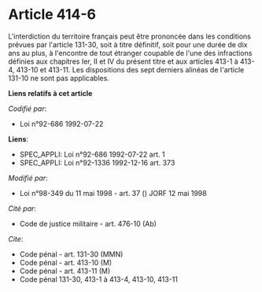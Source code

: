# Article 414-6

L'interdiction du territoire français peut être prononcée dans les conditions prévues par l'article 131-30, soit à titre
définitif, soit pour une durée de dix ans au plus, à l'encontre de tout étranger coupable de l'une des infractions définies
aux chapitres Ier, II et IV du présent titre et aux articles 413-1 à 413-4, 413-10 et 413-11. Les dispositions des sept
derniers alinéas de l'article 131-10 ne sont pas applicables.

**Liens relatifs à cet article**

_Codifié par_:

  - Loi n°92-686 1992-07-22

**Liens**:

  - SPEC_APPLI: Loi n°92-686 1992-07-22 art. 1
  - SPEC_APPLI: Loi n°92-1336 1992-12-16 art. 373

_Modifié par_:

  - Loi n°98-349 du 11 mai 1998 - art. 37 () JORF 12 mai 1998

_Cité par_:

  - Code de justice militaire - art. 476-10 (Ab)

_Cite_:

  - Code pénal - art. 131-30 (MMN)
  - Code pénal - art. 413-10 (M)
  - Code pénal - art. 413-11 (M)
  - Code pénal 131-30, 413-1 à 413-4, 413-10, 413-11
